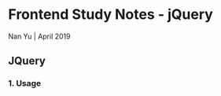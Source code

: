 # Frontend Study Notes - jQuery 
Nan Yu | April 2019   
  
## JQuery
### 1. Usage
<!--stackedit_data:
eyJoaXN0b3J5IjpbMzEzMDAyOTA0XX0=
-->